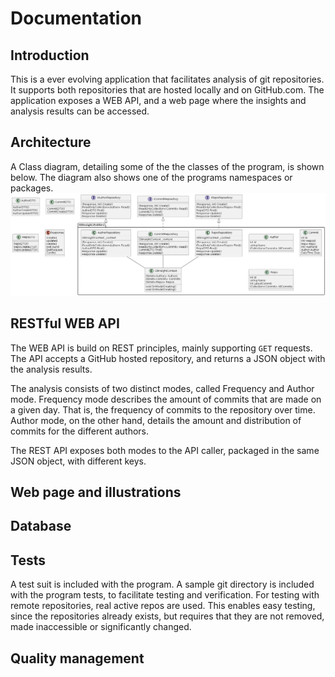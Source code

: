 # Documentation

<!-- This is a comment, write your notes in this structure -->

## Introduction

This is a ever evolving application that facilitates analysis of git repositories.
It supports both repositories that are hosted locally and on GitHub.com.
The application exposes a WEB API, and a web page where the insights and analysis results can be accessed.

## Architecture

<!-- Describe the Architecture, both of the systems themselves, and between them -->

A Class diagram, detailing some of the the classes of the program, is shown below.
The diagram also shows one of the programs namespaces or packages.
![Class diagram](ClassDiagram.png)

## RESTful WEB API

The WEB API is build on REST principles, mainly supporting `GET` requests.
The API accepts a GitHub hosted repository, and returns a JSON object with the analysis results.

The analysis consists of two distinct modes, called Frequency and Author mode.
Frequency mode describes the amount of commits that are made on a given day.
That is, the frequency of commits to the repository over time.
Author mode, on the other hand, details the amount and distribution of commits for the different authors.

The REST API exposes both modes to the API caller, packaged in the same JSON object, with different keys.

## Web page and illustrations

## Database

<!-- Document what the database contains, and when it is updated. 
Also write that it is an in-memory database and is not persistent -->

## Tests

A test suit is included with the program.
A sample git directory is included with the program tests, to facilitate testing and verification.
For testing with remote repositories, real active repos are used.
This enables easy testing, since the repositories already exists, but requires that they are not removed, made inaccessible or significantly changed.

## Quality management

